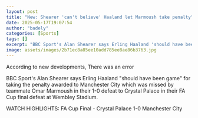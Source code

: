 ```yaml
---
layout: post
title: "New: Shearer 'can't believe' Haaland let Marmoush take penalty"
date: 2025-05-17T19:07:54
author: "badely"
categories: [Sports]
tags: []
excerpt: "BBC Sport's Alan Shearer says Erling Haaland 'should have been game' for taking the penalty awarded to Manchester City which was missed by teammate Om"
image: assets/images/2b71ec8a85ee10add785ee8ae86b3763.jpg
---
```


According to new developments, There was an error

BBC Sport's Alan Shearer says Erling Haaland "should have been game" for taking the penalty awarded to Manchester City which was missed by teammate Omar Marmoush in their 1-0 defeat to Crystal Palace in their FA Cup final defeat at Wembley Stadium.

WATCH HIGHLIGHTS: FA Cup Final - Crystal Palace 1-0 Manchester City

